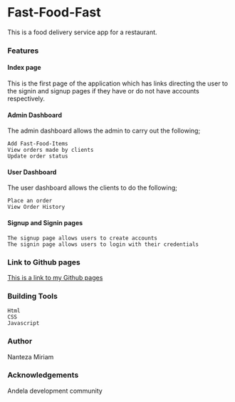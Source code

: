 # Fast-Food-Fast
This is a food delivery service app for a restaurant. 

### Features

#### Index page
This is the first page of the application which has links directing the user to the signin and signup pages if they have or do not have accounts respectively.

#### Admin Dashboard
The admin dashboard allows the admin to carry out the following;

```
Add Fast-Food-Items
View orders made by clients
Update order status
 ```

#### User Dashboard
The user dashboard allows the clients to do the following;

```
Place an order
View Order History
```

#### Signup and Signin pages
```
The signup page allows users to create accounts
The signin page allows users to login with their credentials
```
### Link to Github pages

[This is a link to my Github pages](https://celestemiriams.github.io/Fast-Food-Fast/UI/index.html)

### Building Tools
```
Html
CSS
Javascript
```

### Author
Nanteza Miriam

### Acknowledgements
Andela development community